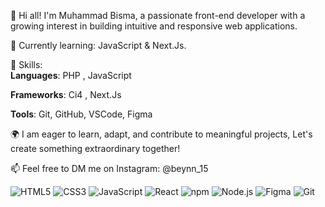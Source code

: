 👋 Hi all! I'm Muhammad Bisma, a passionate front-end developer with a growing interest in building intuitive and responsive web applications.  

🌱 Currently learning: JavaScript & Next.Js.  

💼 Skills:  
**Languages**: PHP , JavaScript  
  
**Frameworks**: Ci4 , Next.Js

**Tools**: Git, GitHub, VSCode, Figma  

🌍 I am eager to learn, adapt, and contribute to meaningful projects, Let's create something extraordinary together!  

📫 Feel free to DM me on Instagram: @beynn_15  

![HTML5](https://img.shields.io/badge/HTML5-E34F26?style=for-the-badge&logo=html5&logoColor=white)
![CSS3](https://img.shields.io/badge/CSS3-1572B6?style=for-the-badge&logo=css3&logoColor=white)
![JavaScript](https://img.shields.io/badge/JavaScript-323330?style=for-the-badge&logo=javascript&logoColor=F7DF1E)
![React](https://img.shields.io/badge/React-20232A?style=for-the-badge&logo=react&logoColor=61DAFB)
![npm](https://img.shields.io/badge/npm-CB3837?style=for-the-badge&logo=npm&logoColor=white)
![Node.js](https://img.shields.io/badge/Node%20js-339933?style=for-the-badge&logo=nodedotjs&logoColor=white)
![Figma](https://img.shields.io/badge/Figma-F24E1E?style=for-the-badge&logo=figma&logoColor=white)
![Git](https://img.shields.io/badge/GIT-E44C30?style=for-the-badge&logo=git&logoColor=white)


